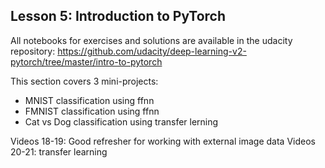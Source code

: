 ## Lesson 5: Introduction to PyTorch

All notebooks for exercises and solutions are available in the udacity repository: https://github.com/udacity/deep-learning-v2-pytorch/tree/master/intro-to-pytorch

This section covers 3 mini-projects:
- MNIST classification using ffnn
- FMNIST classification using ffnn
- Cat vs Dog classification using transfer lerning

Videos 18-19: Good refresher for working with external image data
Videos 20-21: transfer learning
